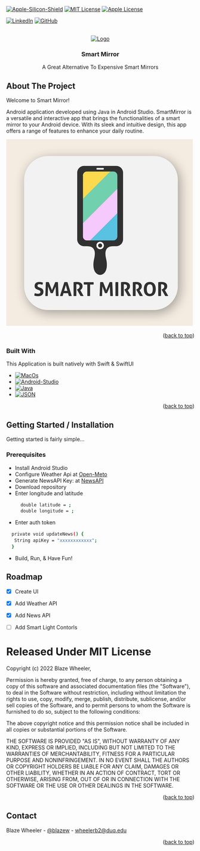 <!-- Improved compatibility of back to top link: See: https://github.com/othneildrew/Best-README-Template/pull/73 -->
<a name="readme-top"></a>



<!-- PROJECT SHIELDS -->
<!--
*** I'm using markdown "reference style" links for readability.
*** Reference links are enclosed in brackets [ ] instead of parentheses ( ).
*** See the bottom of this document for the declaration of the reference variables
*** for contributors-url, forks-url, etc. This is an optional, concise syntax you may use.
*** https://www.markdownguide.org/basic-syntax/#reference-style-links
-->
[![Apple-Silicon-Shield]][Apple-Silicon-Shield-url]
[![MIT License][license-shield]][license-url]
[![Apple License][Apple-License]][Apple-License-url]

[![LinkedIn][linkedin-shield]][linkedin-url]
[![GitHub][GitHub-shield]][GitHub-url]



<!-- PROJECT LOGO -->
<br />
<div align="center">
  <a href="https://github.com/BlazeWheeler/Swift_Projects/">
    <img src="Images/BioBotIcon.png" alt="Logo" width="80" height="80">
  </a>

  <h3 align="center">Smart Mirror</h3>

  <p align="center">
   A Great Alternative To Expensive Smart Mirrors
    <br />
    </div>





<!-- ABOUT THE PROJECT -->
## About The Project



Welcome to Smart Mirror!

Android application developed using Java in Android Studio. SmartMirror is a versatile and interactive app that brings the functionalities of a smart mirror to your Android device. With its sleek and intuitive design, this app offers a range of features to enhance your daily routine.


![App Preview](Images/SmartMirrorIcon.jpg)



<p align="right">(<a href="#readme-top">back to top</a>)</p>



### Built With

This Application is built natively with Swift & SwiftUI

* [![MacOs][MacOs]][MacOS-url]
* [![Android-Studio][Android-Studio]][Android-Studio-url]
* [![Java][Java]][Java-url]
* [![JSON][JSON]][JSON-url]

<p align="right">(<a href="#readme-top">back to top</a>)</p>



<!-- GETTING STARTED -->
## Getting Started / Installation

Getting started is fairly simple...

### Prerequisites


* Install Android Studio
* Configure Weather Api at [Open-Meto](https://open-meteo.com/) 
* Generate NewsAPI Key: at [NewsAPI](https://newsapi.org/) 
* Download repository 
* Enter longitude and  latitude 
  ```sh
	double latitude = ;
    double longitude = ;

  ```
* Enter auth token
 ```sh
   private void updateNews() {
   	String apiKey = "xxxxxxxxxxxx";
   }

  ```

* Build, Run, & Have Fun!


<!-- ROADMAP -->
## Roadmap

- [x] Create UI
- [x] Add Weather API
- [x] Add News API
- [ ] Add Smart Light Contorls

 



<!-- LICENSE -->



# Released Under MIT License

Copyright (c) 2022 Blaze Wheeler,

Permission is hereby granted, free of charge, to any person
obtaining a copy of this software and associated documentation
files (the "Software"), to deal in the Software without
restriction, including without limitation the rights to use,
copy, modify, merge, publish, distribute, sublicense, and/or sell
copies of the Software, and to permit persons to whom the
Software is furnished to do so, subject to the following
conditions:

The above copyright notice and this permission notice shall be
included in all copies or substantial portions of the Software.

THE SOFTWARE IS PROVIDED "AS IS", WITHOUT WARRANTY OF ANY KIND,
EXPRESS OR IMPLIED, INCLUDING BUT NOT LIMITED TO THE WARRANTIES
OF MERCHANTABILITY, FITNESS FOR A PARTICULAR PURPOSE AND
NONINFRINGEMENT. IN NO EVENT SHALL THE AUTHORS OR COPYRIGHT
HOLDERS BE LIABLE FOR ANY CLAIM, DAMAGES OR OTHER LIABILITY,
WHETHER IN AN ACTION OF CONTRACT, TORT OR OTHERWISE, ARISING
FROM, OUT OF OR IN CONNECTION WITH THE SOFTWARE OR THE USE OR
OTHER DEALINGS IN THE SOFTWARE.
<p align="right">(<a href="#readme-top">back to top</a>)</p>



<!-- CONTACT -->
## Contact

Blaze Wheeler - [@blazew](https://www.instagram.com/blazew/) - wheelerb2@duq.edu



<p align="right">(<a href="#readme-top">back to top</a>)</p>







<!-- MARKDOWN LINKS & IMAGES -->
<!-- https://www.markdownguide.org/basic-syntax/#reference-style-links -->



[Apple-License]: https://img.shields.io/badge/LICENSE-ASPL-999999?style=for-the-badge&logo=apple&logoColor=white
[Apple-License-url]: https://opensource.apple.com/apsl/
[Apple-Silicon-Shield]: https://img.shields.io/badge/Apple-Silicon_M2-999999?style=for-the-badge&logo=apple&logoColor=white
[Apple-Silicon-Shield-url]: https://support.apple.com/en-us/HT211814

[license-shield]: https://img.shields.io/github/license/othneildrew/Best-README-Template.svg?style=for-the-badge
[license-url]: https://www.mit.edu/~amini/LICENSE.md
[linkedin-shield]: https://img.shields.io/badge/-LinkedIn-black.svg?style=for-the-badge&logo=linkedin&colorB=555

[linkedin-url]:https://www.linkedin.com/in/blaze-wheeler-8306a2223/
[GitHub-shield]: 	https://img.shields.io/badge/GitHub-100000?style=for-the-badge&logo=github&logoColor=white
[GitHub-url]: https://github.com/blazeWheeler
[product-screenshot]: images/screenshot.png
[MacOs]:https://img.shields.io/badge/mac%20os-000000?style=for-the-badge&logo=apple&logoColor=white
[MacOs-url]: https://www.apple.com/macos/ventura/
[Java]: https://img.shields.io/badge/java-%23ED8B00.svg?style=for-the-badge&logo=openjdk&logoColor=white
[Java-url]: https://www.oracle.com/java/technologies/downloads/


[MacOs-url]: https://www.apple.com/macos/ventura/
[JSON]: https://img.shields.io/badge/json-5E5C5C?style=for-the-badge&logo=json&logoColor=white
[JSON-url]: https://www.json.org/json-en.html

[Android-Studio]:https://img.shields.io/badge/Android%20Studio-3DDC84.svg?style=for-the-badge&logo=Android-Studio&logoColor=white

[Android-Studio-url]:https://developer.android.com/studio

